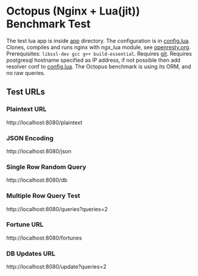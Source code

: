 # Octopus (Nginx + Lua(jit))  Benchmark Test

The test lua app is inside [app](app) directory.
The configuration is in [config.lua](config.lua).
Clones, compiles and runs nginx with ngx_lua module, see [openresty.org](http://openresty.org).
Prerequisites: ```libssl-dev gcc g++ build-essential```.
Requires [git](https://git-scm.com).
Requires postgresql hostname specified as IP address, if not possible then add resolver conf to [config.lua](config.lua).
The Octopus benchmark is using its ORM, and no raw queries.


## Test URLs
### Plaintext URL

http://localhost:8080/plaintext

### JSON Encoding 

http://localhost:8080/json

### Single Row Random Query

http://localhost:8080/db

### Multiple Row Query Test

http://localhost:8080/queries?queries=2

### Fortune URL

http://localhost:8080/fortunes

### DB Updates URL

http://localhost:8080/update?queries=2
